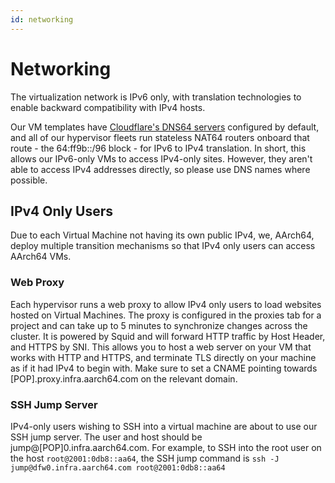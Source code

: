 ```yaml
---
id: networking
---
```


# Networking

The virtualization network is IPv6 only, with translation technologies to enable backward compatibility with IPv4 hosts.

Our VM templates have [Cloudflare's DNS64 servers](https://developers.cloudflare.com/1.1.1.1/support-nat64) configured by default, and all of our hypervisor fleets run stateless NAT64 routers onboard that route - the 64:ff9b::/96 block - for IPv6 to IPv4 translation. In short, this allows our IPv6-only VMs to access IPv4-only sites. However, they aren't able to access IPv4 addresses directly, so please use DNS names where possible.

## IPv4 Only Users

Due to each Virtual Machine not having its own public IPv4, we, AArch64, deploy multiple transition mechanisms so that IPv4 only users can access AArch64 VMs.

### Web Proxy

Each hypervisor runs a web proxy to allow IPv4 only users to load websites hosted on Virtual Machines. The proxy is configured in the proxies tab for a project and can take up to 5 minutes to synchronize changes across the cluster. It is powered by Squid and will forward HTTP traffic by Host Header, and HTTPS by SNI. This allows you to host a web server on your VM that works with HTTP and HTTPS, and terminate TLS directly on your machine as if it had IPv4 to begin with. Make sure to set a CNAME pointing towards [POP].proxy.infra.aarch64.com on the relevant domain.

### SSH Jump Server

IPv4-only users wishing to SSH into a virtual machine are about to use our SSH jump server. The user and host should be jump@[POP]0.infra.aarch64.com. For example, to SSH into the root user on the host `root@2001:0db8::aa64`, the SSH jump command is `ssh -J jump@dfw0.infra.aarch64.com root@2001:0db8::aa64`
